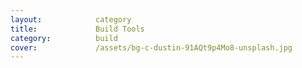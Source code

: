 ```yaml
---
layout:            category
title:             Build Tools
category:          build
cover:             /assets/bg-c-dustin-91AQt9p4Mo8-unsplash.jpg
---
```

